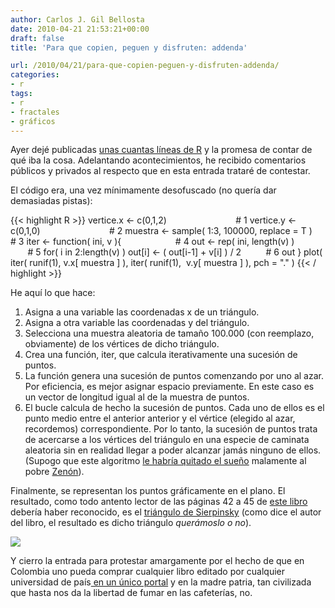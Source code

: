 ```yaml
---
author: Carlos J. Gil Bellosta
date: 2010-04-21 21:53:21+00:00
draft: false
title: 'Para que copien, peguen y disfruten: addenda'

url: /2010/04/21/para-que-copien-peguen-y-disfruten-addenda/
categories:
- r
tags:
- r
- fractales
- gráficos
---
```


Ayer dejé publicadas [unas cuantas líneas de R](http://datanalytics.wordpress.com/2010/04/21/para-que-copien-peguen-y-disfruten/) y la promesa de contar de qué iba la cosa. Adelantando acontecimientos, he recibido comentarios públicos y privados al respecto que en esta entrada trataré de contestar.

El código era, una vez mínimamente desofuscado (no quería dar demasiadas pistas):

{{< highlight R >}}
vertice.x <- c(0,1,2)                            # 1
vertice.y <- c(0,1,0)                            # 2
muestra <- sample( 1:3, 100000, replace = T )    # 3
iter <- function( ini, v ){                      # 4
   out <- rep( ini, length(v) )                  # 5
   for( i in 2:length(v) )
      out[i] <- ( out[i-1] + v[i] ) / 2          # 6
   out
}
plot( iter( runif(1), v.x[ muestra ] ),
      iter( runif(1),  v.y[ muestra ] ), pch = "." )
{{< / highlight >}}

He aquí lo que hace:

1. Asigna a una variable las coordenadas x de un triángulo.
2. Asigna a otra variable las coordenadas y del triángulo.
3. Selecciona una muestra aleatoria de tamaño 100.000 (con reemplazo, obviamente) de los vértices de dicho triángulo.
4. Crea una función, iter, que calcula iterativamente una sucesión de puntos.
5. La función genera una sucesión de puntos comenzando por uno al azar. Por eficiencia, es mejor asignar espacio previamente. En este caso es un vector de longitud igual al de la muestra de puntos.
6. El bucle calcula de hecho la sucesión de puntos. Cada uno de ellos es el punto medio entre el anterior anterior y el vértice (elegido al azar, recordemos) correspondiente. Por lo tanto, la sucesión de puntos trata de acercarse a los vértices del triángulo en una especie de caminata aleatoria sin en realidad llegar a poder alcanzar jamás ninguno de ellos. (Supogo que este algoritmo [le habría quitado el sueño](http://es.wikipedia.org/wiki/Paradojas_de_Zenón) malamente al pobre [Zenón](http://es.wikipedia.org/wiki/Zenón_de_Elea)).

Finalmente, se representan los puntos gráficamente en el plano. El resultado, como todo antento lector de las páginas 42 a 45 de [este libro](http://www.lalibreriadelau.com/catalog/product_info.php/products_id/20070?sid=d91772b6b3e33c6fb1e91105bc83686b) debería haber reconocido, es el [triángulo de Sierpinsky](http://es.wikipedia.org/wiki/Triángulo_de_Sierpinski) (como dice el autor del libro, el resultado es dicho triángulo _querámoslo o no_).

[![](/wp-uploads/2010/04/triangulo_sierpinsky1.png?w=300)
](/wp-uploads/2010/04/triangulo_sierpinsky1.png#center)

Y cierro la entrada para protestar amargamente por el hecho de que en Colombia uno pueda comprar cualquier libro editado por cualquier universidad de país[ en un único portal](http://www.lalibreriadelau.com) y en la madre patria, tan civilizada que hasta nos da la libertad de fumar en las cafeterías, no.
